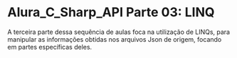 # Alura_C_Sharp_API Parte 03: LINQ
A terceira parte dessa sequência de aulas foca na utilização de LINQs, para manipular as informações obtidas nos arquivos Json de origem, focando em partes específicas deles.
